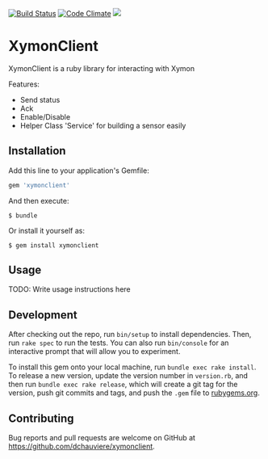 [![Build Status](https://travis-ci.org/dchauviere/ruby-xymonclient.svg?branch=master)](https://travis-ci.org/dchauviere/ruby-xymonclient)
[![Code Climate](https://codeclimate.com/github/dchauviere/ruby-xymonclient/badges/gpa.svg)](https://codeclimate.com/github/dchauviere/ruby-xymonclient)
<a href="https://codeclimate.com/github/dchauviere/ruby-xymonclient/coverage"><img src="https://codeclimate.com/github/dchauviere/ruby-xymonclient/badges/coverage.svg" /></a>
# XymonClient

XymonClient is a ruby library for interacting with Xymon

Features:
 * Send status
 * Ack
 * Enable/Disable
 * Helper Class 'Service' for building a sensor easily

## Installation

Add this line to your application's Gemfile:

```ruby
gem 'xymonclient'
```

And then execute:

    $ bundle

Or install it yourself as:

    $ gem install xymonclient

## Usage

TODO: Write usage instructions here

## Development

After checking out the repo, run `bin/setup` to install dependencies. Then, run `rake spec` to run the tests. You can also run `bin/console` for an interactive prompt that will allow you to experiment.

To install this gem onto your local machine, run `bundle exec rake install`. To release a new version, update the version number in `version.rb`, and then run `bundle exec rake release`, which will create a git tag for the version, push git commits and tags, and push the `.gem` file to [rubygems.org](https://rubygems.org).

## Contributing

Bug reports and pull requests are welcome on GitHub at https://github.com/dchauviere/xymonclient.
